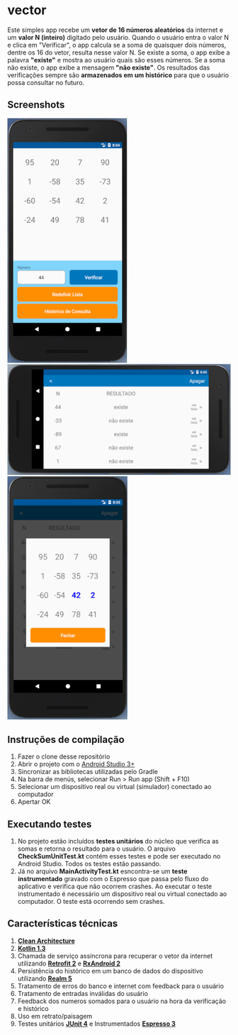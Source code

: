 # vector

Este simples app recebe um **vetor de 16 números aleatórios** da internet e um **valor N (inteiro)** digitado pelo usuário.
Quando o usuário entra o valor N e clica em "Verificar", o app calcula se a soma de quaisquer dois números, dentre os 16 do vetor, resulta nesse valor N.
Se existe a soma, o app exibe a palavra **"existe"** e mostra ao usuário quais são esses números.
Se a soma não existe, o app exibe a mensagem **"não existe"**.
Os resultados das verificações sempre são **armazenados em um histórico** para que o usuário possa consultar no futuro.

## Screenshots
![Main Screen](images/main.png)
![History Screen](images/history.png)
![History Details](images/detail.png)

## Instruções de compilação
1. Fazer o clone desse repositório
2. Abrir o projeto com o [Android Studio 3+](https://developer.android.com/studio/?hl=pt-br)
3. Sincronizar as bibliotecas utilizadas pelo Gradle
4. Na barra de menús, selecionar Run > Run app (Shift + F10)
5. Selecionar um dispositivo real ou virtual (simulador) conectado ao computador 
6. Apertar OK

## Executando testes
1. No projeto estão incluídos **testes unitários** do núcleo que verifica as somas e retorna o resultado para o usuário. O arquivo **CheckSumUnitTest.kt** contém esses testes e pode ser executado no Android Studio. Todos os testes estão passando.
2. Já no arquivo **MainActivityTest.kt** esncontra-se um **teste instrumentado** gravado com o Espresso que passa pelo fluxo do aplicativo e verifica que não ocorrem crashes.
Ao executar o teste instrumentado é necessário um dispositivo real ou virtual conectado ao computador. O teste está ocorrendo sem crashes.

## Características técnicas

1. [**Clean Architecture**](https://link.medium.com/ZIkR8dmzOT)
1. [**Kotlin 1.3**](https://kotlinlang.org/)
1. Chamada de serviço assíncrona para recuperar o vetor da internet utilizando [**Retrofit 2**](https://square.github.io/retrofit/) e [**RxAndroid 2**](https://github.com/ReactiveX/RxAndroid)
3. Persistência do histórico em um banco de dados do dispositivo utilizando [**Realm 5**](https://realm.io/blog/realm-for-android/)
4. Tratamento de erros do banco e internet com feedback para o usuário
5. Tratamento de entradas inválidas do usuário
6. Feedback dos numeros somados para o usuário na hora da verificação e histórico
7. Uso em retrato/paisagem
8. Testes unitários [**JUnit 4**](https://junit.org/junit4/) e Instrumentados [**Espresso 3**](https://developer.android.com/training/testing/espresso/)

